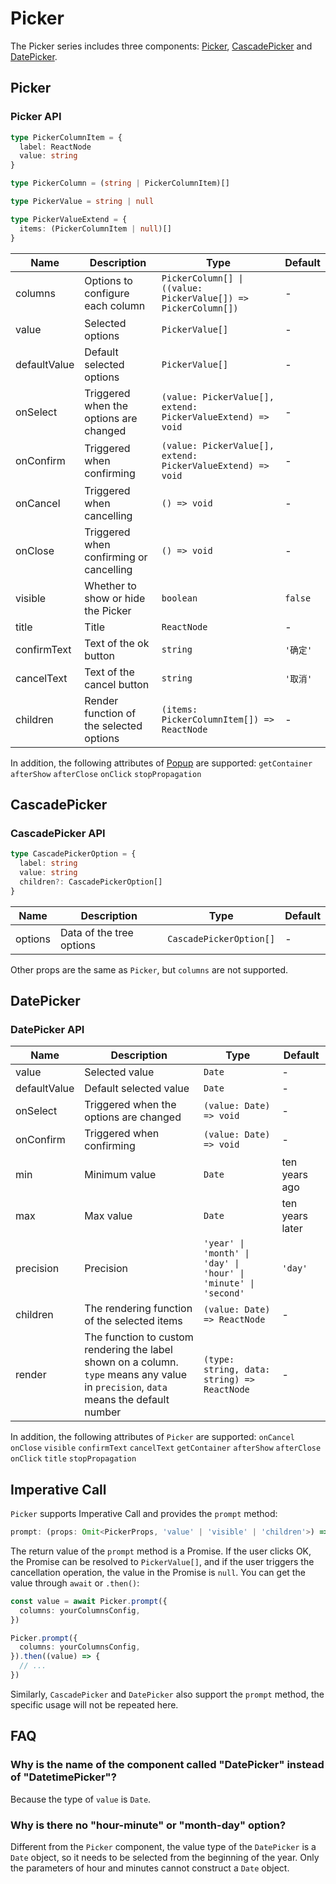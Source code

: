 # Picker

The Picker series includes three components: [Picker](#picker), [CascadePicker](#cascadepicker) and [DatePicker](#datepicker).

## Picker

<code src="./demos/index.tsx"></code>

### Picker API

```typescript | pure
type PickerColumnItem = {
  label: ReactNode
  value: string
}

type PickerColumn = (string | PickerColumnItem)[]

type PickerValue = string | null

type PickerValueExtend = {
  items: (PickerColumnItem | null)[]
}
```

| Name         | Description                             | Type                                                           | Default  |
| ------------ | --------------------------------------- | -------------------------------------------------------------- | -------- |
| columns      | Options to configure each column        | `PickerColumn[] \| ((value: PickerValue[]) => PickerColumn[])` | -        |
| value        | Selected options                        | `PickerValue[]`                                                | -        |
| defaultValue | Default selected options                | `PickerValue[]`                                                | -        |
| onSelect     | Triggered when the options are changed  | `(value: PickerValue[], extend: PickerValueExtend) => void`    | -        |
| onConfirm    | Triggered when confirming               | `(value: PickerValue[], extend: PickerValueExtend) => void`    | -        |
| onCancel     | Triggered when cancelling               | `() => void`                                                   | -        |
| onClose      | Triggered when confirming or cancelling | `() => void`                                                   | -        |
| visible      | Whether to show or hide the Picker      | `boolean`                                                      | `false`  |
| title        | Title                                   | `ReactNode`                                                    | -        |
| confirmText  | Text of the ok button                   | `string`                                                       | `'确定'` |
| cancelText   | Text of the cancel button               | `string`                                                       | `'取消'` |
| children     | Render function of the selected options | `(items: PickerColumnItem[]) => ReactNode`                     | -        |

In addition, the following attributes of [Popup](./popup) are supported: `getContainer` `afterShow` `afterClose` `onClick` `stopPropagation`

## CascadePicker

<code src="../cascade-picker/demos/index.tsx"></code>

### CascadePicker API

```typescript
type CascadePickerOption = {
  label: string
  value: string
  children?: CascadePickerOption[]
}
```

| Name    | Description              | Type                    | Default |
| ------- | ------------------------ | ----------------------- | ------- |
| options | Data of the tree options | `CascadePickerOption[]` | -       |

Other props are the same as `Picker`, but `columns` are not supported.

## DatePicker

<code src="../date-picker/demos/index.tsx"></code>

### DatePicker API

| Name         | Description                                                                                                                          | Type                                                           | Default         |
| ------------ | ------------------------------------------------------------------------------------------------------------------------------------ | -------------------------------------------------------------- | --------------- |
| value        | Selected value                                                                                                                       | `Date`                                                         | -               |
| defaultValue | Default selected value                                                                                                               | `Date`                                                         | -               |
| onSelect     | Triggered when the options are changed                                                                                               | `(value: Date) => void`                                        | -               |
| onConfirm    | Triggered when confirming                                                                                                            | `(value: Date) => void`                                        | -               |
| min          | Minimum value                                                                                                                        | `Date`                                                         | ten years ago   |
| max          | Max value                                                                                                                            | `Date`                                                         | ten years later |
| precision    | Precision                                                                                                                            | `'year' \| 'month' \| 'day' \| 'hour' \| 'minute' \| 'second'` | `'day'`         |
| children     | The rendering function of the selected items                                                                                         | `(value: Date) => ReactNode`                                   | -               |
| render       | The function to custom rendering the label shown on a column. `type` means any value in `precision`, `data` means the default number | `(type: string, data: string) => ReactNode`                    | -               |

In addition, the following attributes of `Picker` are supported: `onCancel` `onClose` `visible` `confirmText` `cancelText` `getContainer` `afterShow` `afterClose` `onClick` `title` `stopPropagation`

## Imperative Call

`Picker` supports Imperative Call and provides the `prompt` method:

```typescript
prompt: (props: Omit<PickerProps, 'value' | 'visible' | 'children'>) => Promise<PickerValue[] | null>
```

The return value of the `prompt` method is a Promise. If the user clicks OK, the Promise can be resolved to `PickerValue[]`, and if the user triggers the cancellation operation, the value in the Promise is `null`. You can get the value through `await` or `.then()`:

```ts
const value = await Picker.prompt({
  columns: yourColumnsConfig,
})
```

```ts
Picker.prompt({
  columns: yourColumnsConfig,
}).then((value) => {
  // ...
})
```

Similarly, `CascadePicker` and `DatePicker` also support the `prompt` method, the specific usage will not be repeated here.

## FAQ

### Why is the name of the component called "DatePicker" instead of "DatetimePicker"?

Because the type of `value` is `Date`.

### Why is there no "hour-minute" or "month-day" option?

Different from the `Picker` component, the value type of the `DatePicker` is a `Date` object, so it needs to be selected from the beginning of the year. Only the parameters of hour and minutes cannot construct a `Date` object.
